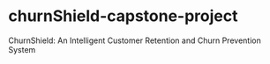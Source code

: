 # churnShield-capstone-project
ChurnShield: An Intelligent Customer Retention and Churn Prevention System

